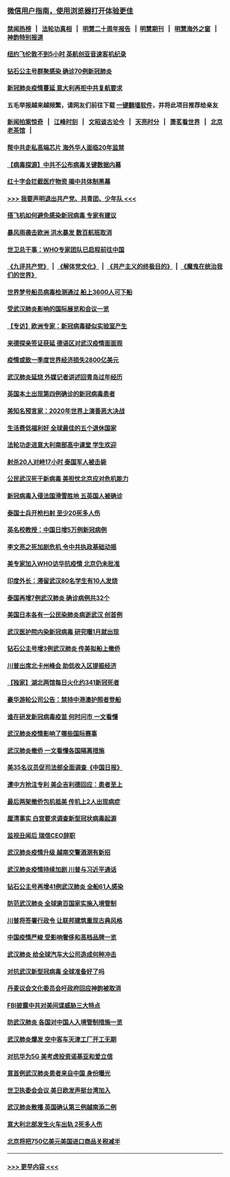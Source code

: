 ### [微信用户指南，使用浏览器打开体验更佳](https://github.com/gfw-breaker/banned-news1/blob/master/indexes/wechat-guide.md?t=0)
#### [禁闻热榜](热点新闻.md?t=0)  &nbsp;&nbsp;|&nbsp;&nbsp; [法轮功真相](https://github.com/gfw-breaker/truth/blob/master/README.md?t=0) &nbsp;&nbsp;|&nbsp;&nbsp; [明慧二十周年报告](https://github.com/gfw-breaker/mh-reports/blob/master/README.md?t=0) &nbsp;&nbsp;|&nbsp;&nbsp;[明慧期刊](https://github.com/gfw-breaker/mh-qikan) &nbsp;&nbsp;|&nbsp;&nbsp; [明慧海外之窗](https://github.com/gfw-breaker/mh-news/blob/master/README.md?t=0) &nbsp;&nbsp;|&nbsp;&nbsp; [神韵特别报道](https://github.com/gfw-breaker/mh-news/blob/master/shenyun.md?t=0)
#### [纽约飞伦敦不到5小时 英航创亚音速客机纪录](../pages/nsc418/n11857405.md?t=02101444) 
#### [钻石公主号群聚感染 确诊70例新冠肺炎](../pages/nsc418/n11857366.md?t=02101444) 
#### [新冠肺炎疫情蔓延 意大利再拒中共复航要求](../pages/nsc418/n11857200.md?t=02101444) 
#### 五毛举报越来越频繁，请网友们前往下载 [一键翻墙软件](https://github.com/gfw-breaker/ssr-accounts)，并将此项目推荐给亲友
#### [新闻拍案惊奇](https://github.com/gfw-breaker/banned-news1/blob/master/pages/link4.md) &nbsp;&nbsp;|&nbsp;&nbsp; [江峰时刻](https://github.com/gfw-breaker/banned-news1/blob/master/pages/link4.md) &nbsp;&nbsp;|&nbsp;&nbsp; [文昭谈古论今](https://github.com/gfw-breaker/banned-news1/blob/master/pages/link4.md) &nbsp;&nbsp;|&nbsp;&nbsp; [天亮时分](https://github.com/gfw-breaker/banned-news1/blob/master/pages/link4.md) &nbsp;&nbsp;|&nbsp;&nbsp; [萧茗看世界](https://github.com/gfw-breaker/banned-news1/blob/master/pages/link4.md) &nbsp;&nbsp;|&nbsp;&nbsp; [北京老茶馆](https://github.com/gfw-breaker/banned-news1/blob/master/pages/link4.md) &nbsp;&nbsp;|&nbsp;&nbsp; 
#### [帮中共走私高端芯片 海外华人面临20年监禁](../pages/nsc418/n11855016.md?t=02101444) 
#### [【病毒探源】中共不公布病毒关键数据内幕](../pages/nsc418/n11856584.md?t=02101444) 
#### [红十字会拦截医疗物资 揭中共体制黑幕](../pages/nsc418/n11856750.md?t=02101444) 
#### [>>> 我要声明退出共产党、共青团、少年队 <<<](https://github.com/begood0513/goodnews/blob/master/quit/letter.md) 
#### [搭飞机如何避免感染新冠病毒 专家有建议](../pages/nsc418/n11853427.md?t=02101444) 
#### [暴风雨袭击欧洲 洪水暴发 数百航班取消](../pages/nsc418/n11856453.md?t=02101444) 
#### [世卫总干事：WHO专家团队已启程前往中国](../pages/nsc418/n11856612.md?t=02101444) 
#### [《九评共产党》](https://github.com/begood0513/9ping.md/blob/master/README.md) &nbsp;|&nbsp; [《解体党文化》](../../../../jtdwh.md/blob/master/README.md)  &nbsp;|&nbsp; [《共产主义的终极目的》](../../../../gczydzjmd.md/blob/master/README.md) &nbsp;|&nbsp; [《魔鬼在统治我们的世界》](../../../../mgztzwmdsj.md/blob/master/README.md) 
#### [世界梦号船员病毒检测通过 船上3600人可下船](../pages/nsc418/n11856520.md?t=02101444) 
#### [受武汉肺炎影响的国际展览和会议一览](../pages/nsc418/n11856420.md?t=02101444) 
#### [【专访】欧洲专家：新冠病毒疑似实验室产生](../pages/nsc418/n11856378.md?t=02101444) 
#### [来德探亲签证获延 德语区对武汉疫情面面观](../pages/nsc418/n11856283.md?t=02101444) 
#### [疫情或致一季度世界经济损失2800亿美元](../pages/nsc418/n11855639.md?t=02101444) 
#### [武汉肺炎延烧 外媒记者讲述回青岛过年经历](../pages/nsc418/n11856159.md?t=02101444) 
#### [英国本土出现第四例确诊的新冠病毒患者](../pages/nsc418/n11855930.md?t=02101444) 
#### [美知名预言家：2020年世界上演善恶大决战](../pages/nsc418/n11855418.md?t=02101444) 
#### [生活费低福利好 全球最佳的五个退休国家](../pages/nsc418/n11848347.md?t=02101444) 
#### [法轮功走进意大利南部高中课堂 学生欢迎](../pages/nsc418/n11853859.md?t=02101444) 
#### [射杀20人对峙17小时 泰国军人被击毙](../pages/nsc418/n11854869.md?t=02101444) 
#### [公民武汉死于新病毒 美担忧北京应对危机能力](../pages/nsc418/n11854331.md?t=02101444) 
#### [新冠病毒入侵法国滑雪胜地 五英国人被确诊](../pages/nsc418/n11854307.md?t=02101444) 
#### [泰国士兵开枪扫射 至少20死多人伤](../pages/nsc418/n11854276.md?t=02101444) 
#### [英名校教授：中国日增5万例新冠病例](../pages/nsc418/n11854174.md?t=02101444) 
#### [李文亮之死加剧危机 令中共执政基础动摇](../pages/nsc418/n11854003.md?t=02101444) 
#### [美专家加入WHO访华抗疫情 北京仍未批准](../pages/nsc418/n11854043.md?t=02101444) 
#### [印度外长：滞留武汉80名学生有10人发烧](../pages/nsc418/n11853821.md?t=02101444) 
#### [泰国再增7例武汉肺炎 确诊病例共32个](../pages/nsc418/n11853808.md?t=02101444) 
#### [美国日本各有一公民染肺炎病逝武汉 创首例](../pages/nsc418/n11853509.md?t=02101444) 
#### [武汉医护院内染新冠病毒 研究曝1月就出现](../pages/nsc418/n11852928.md?t=02101444) 
#### [钻石公主号增3例武汉肺炎 传美拟船上撤侨](../pages/nsc418/n11853240.md?t=02101444) 
#### [川普出席北卡州峰会 助低收入区提振经济](../pages/nsc418/n11853232.md?t=02101444) 
#### [【独家】湖北两馆每日火化约341新冠死者](../pages/nsc418/n11845444.md?t=02101444) 
#### [豪华游轮公司公告：禁持中港澳护照者登船](../pages/nsc418/n11852761.md?t=02101444) 
#### [谁在研发新冠病毒疫苗 何时问市 一文看懂](../pages/nsc418/n11852840.md?t=02101444) 
#### [武汉肺炎疫情影响了哪些国际赛事](../pages/nsc418/n11852441.md?t=02101444) 
#### [武汉肺炎撤侨 一文看懂各国隔离措施](../pages/nsc418/n11844216.md?t=02101444) 
#### [美35名议员促司法部全面调查《中国日报》](../pages/nsc418/n11852435.md?t=02101444) 
#### [遭中方抢注专利 美企吉利德回应：患者至上](../pages/nsc418/n11852037.md?t=02101444) 
#### [最后两架撤侨包机抵美 传机上2人出现病症](../pages/nsc418/n11852173.md?t=02101444) 
#### [厘清事实 白宫要求调查新型冠状病毒起源](../pages/nsc418/n11852106.md?t=02101444) 
#### [监视丑闻后 瑞信CEO辞职](../pages/nsc418/n11852127.md?t=02101444) 
#### [武汉肺炎疫情升级 越南交警酒测有新招](../pages/nsc418/n11851632.md?t=02101444) 
#### [武汉肺炎疫情持续加剧 川普与习近平通话](../pages/nsc418/n11851613.md?t=02101444) 
#### [钻石公主号再增41例武汉肺炎 全船61人感染](../pages/nsc418/n11850401.md?t=02101444) 
#### [防范武汉肺炎 全球逾百国家实施入境管制](../pages/nsc418/n11850557.md?t=02101444) 
#### [川普将签署行政令 让联邦建筑重现古典风格](../pages/nsc418/n11850654.md?t=02101444) 
#### [中国疫情严峻 受影响奢侈和高档品牌一览](../pages/nsc418/n11850319.md?t=02101444) 
#### [武汉肺炎 给全球汽车大公司造成何种冲击](../pages/nsc418/n11850056.md?t=02101444) 
#### [对抗武汉新型冠病毒 全球准备好了吗](../pages/nsc418/n11850142.md?t=02101444) 
#### [丹麦议会文化委员会吁政府回应神韵被取消](../pages/nsc418/n11849312.md?t=02101444) 
#### [FBI披露中共对美间谍威胁三大特点](../pages/nsc418/n11849700.md?t=02101444) 
#### [防武汉肺炎 各国对中国人入境管制措施一览](../pages/nsc418/n11838726.md?t=02101444) 
#### [武汉肺炎爆发 空中客车天津工厂开工无期](../pages/nsc418/n11849634.md?t=02101444) 
#### [对抗华为5G 美考虑投资诺基亚和爱立信](../pages/nsc418/n11849510.md?t=02101444) 
#### [意首例武汉肺炎患者来自中国 身份曝光](../pages/nsc418/n11849454.md?t=02101444) 
#### [世卫执委会会议 美日欧发声挺台湾加入](../pages/nsc418/n11849433.md?t=02101444) 
#### [武汉肺炎散播 英国确认第三例越南添二例](../pages/nsc418/n11849439.md?t=02101444) 
#### [意大利北部发生火车出轨 2死多人伤](../pages/nsc418/n11848999.md?t=02101444) 
#### [北京将把750亿美元美国进口商品关税减半](../pages/nsc418/n11848896.md?t=02101444) 

----
#### [ >>> 更早内容 <<< ](../indexes/nsc418-earlier.md)
